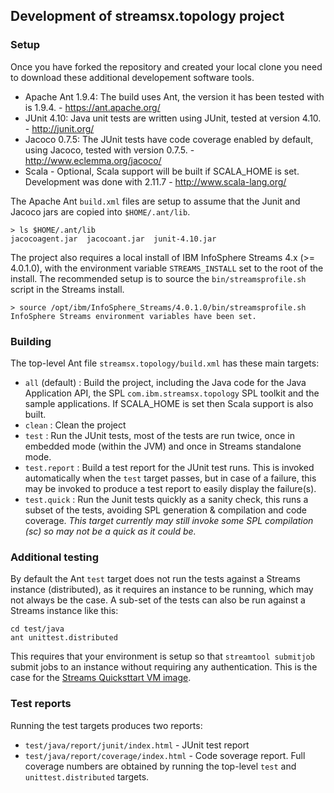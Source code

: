 ## Development of streamsx.topology project

### Setup

Once you have forked the repository and created your local clone you need to download
these additional developement software tools.

* Apache Ant 1.9.4: The build uses Ant, the version it has been tested with is 1.9.4. - https://ant.apache.org/
* JUnit 4.10: Java unit tests are written using JUnit, tested at version 4.10. - http://junit.org/
* Jacoco 0.7.5: The JUnit tests have code coverage enabled by default, using Jacoco, tested with version 0.7.5. - http://www.eclemma.org/jacoco/
* Scala - Optional, Scala support will be built if SCALA_HOME is set. Development was done with 2.11.7 - http://www.scala-lang.org/

The Apache Ant `build.xml` files are setup to assume that the Junit and Jacoco jars are copied into `$HOME/.ant/lib`.
```
> ls $HOME/.ant/lib
jacocoagent.jar  jacocoant.jar  junit-4.10.jar
```

The project also requires a local install of IBM InfoSphere Streams 4.x (>= 4.0.1.0), with the environment variable `STREAMS_INSTALL` set to the root of the install. The recommended setup is to source the `bin/streamsprofile.sh` script in the Streams install.
```
> source /opt/ibm/InfoSphere_Streams/4.0.1.0/bin/streamsprofile.sh
InfoSphere Streams environment variables have been set.
```

### Building

The top-level Ant file `streamsx.topology/build.xml` has these main targets:
* `all` (default) : Build the project, including the Java code for the Java Application API, the SPL `com.ibm.streamsx.topology` SPL toolkit and the sample applications. If SCALA_HOME is set then Scala support is also built.
* `clean` : Clean the project
* `test` : Run the JUnit tests, most of the tests are run twice, once in embedded mode (within the JVM) and once in Streams standalone mode.
* `test.report` : Build a test report for the JUnit test runs. This is invoked automatically when the `test` target passes, but in case of a failure, this may be invoked to produce a test report to easily display the failure(s).
* `test.quick` : Run the Junit tests quickly as a sanity check, this runs a subset of the tests, avoiding SPL generation & compilation and code coverage. *This target currently may still invoke some SPL compilation (sc) so may not be a quick as it could be.*

### Additional testing

By default the Ant `test` target does not run the tests against a Streams instance (distributed), as it requires an instance to be running, which may not always be the case. A sub-set of the tests can also be run against a Streams instance like this:
```
cd test/java
ant unittest.distributed
```
This requires that your environment is setup so that `streamtool submitjob` submit jobs to an instance without requiring any authentication. This is the case for the [Streams Quicksttart VM image](http://www-01.ibm.com/software/data/infosphere/stream-computing/trials.html).

### Test reports

Running the test targets produces two reports:
* `test/java/report/junit/index.html` - JUnit test report
* `test/java/report/coverage/index.html` - Code soverage report. Full coverage numbers are obtained by running the top-level `test` and `unittest.distributed` targets.

